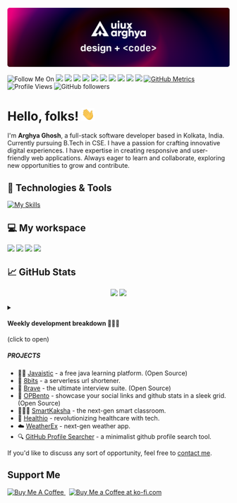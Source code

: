<!-- GitHub Profile README -->

[![Header](https://raw.githubusercontent.com/uiuxarghya/uiuxarghya/main/.github/assets/header.png)](https://github.com/uiuxarghya) 

![Follow Me On](https://img.shields.io/badge/-informational?&label=Follow+Me+On&style=social)
[![](https://img.shields.io/badge/Twitter-informational?style=flat&logo=X&logoColor=white&color=000000)](https://x.com/uiuxarghya)
[![](https://img.shields.io/badge/LeetCode-informational?style=flat&logo=Leetcode&color=282828)](https://leetcode.com/uiuxarghya)
[![](https://img.shields.io/badge/Codeforces-informational?style=flat&logo=Codeforces&logoColor=1F8ACB&color=282828)](https://codeforces.com/profile/uiuxarghya)
[![](https://img.shields.io/badge/LinkedIn-informational?style=flat&logo=LinkedIn&logoColor=white&color=0A66C2)](https://in.linkedin.com/in/uiuxarghya)
[![](https://img.shields.io/badge/Instagram-informational?style=flat&logo=Instagram&logoColor=white&color=E4405F)](https://instagram.com/uiuxarghya)
[![](https://img.shields.io/badge/Dribbble-informational?style=flat&logo=Dribbble&logoColor=white&color=EA4C89)](https://dribbble.com/uiuxarghya)
[![](https://img.shields.io/badge/Behance-informational?style=flat&logo=Behance&logoColor=white&color=1769FF)](https://behance.net/uiuxarghya)
[![](https://img.shields.io/badge/Medium-informational?style=flat&logo=Medium&logoColor=white&color=000000)](https://uiuxarghya.medium.com/)
[![](https://img.shields.io/badge/DEV-informational?style=flat&logo=devdotto&logoColor=white&color=0A0A0A)](https://dev.to/uiuxarghya)
[![](https://img.shields.io/badge/hashnode-informational?style=flat&logo=hashnode&logoColor=white&color=2962FF)](https://uiuxarghya.hashnode.dev)
[![GitHub Metrics](https://img.shields.io/badge/-informational?&label=GitHub+Metrics&style=social)](https://metrics.lecoq.io/about/uiuxarghya)
![Profile Views](https://komarev.com/ghpvc/?username=uiuxarghya)
![GitHub followers](https://img.shields.io/github/followers/uiuxarghya?label=Followers&style=social)

<!--------------------
[![GitHub Graduate 2021](https://img.shields.io/badge/-informational?&label=GitHub+Graduate+2021&style=social)](https://education.github.com/graduation/yearbook?sort=az&page=66&search=uiuxarghya#uiuxarghya)
-------------------->

<!--------------------
[![](https://img.shields.io/badge/Facebook-informational?style=flat&logo=Facebook&logoColor=white&color=1877F2)](https://facebook.com/uiuxarghya)
![GitHub followers](https://img.shields.io/github/followers/uiuxarghya?label=Follow&style=social)
![GitHub Repo stars](https://img.shields.io/github/stars/uiuxarghya?style=social)
![GitHub Sponsors](https://img.shields.io/github/sponsors/uiuxarghya?style=social)
![Twitter Follow](https://img.shields.io/twitter/follow/uiuxarghya?label=Follow&style=social)
![Instagram](https://img.shields.io/badge/-E4405F?logo=instagram&label=Follow&style=social)
------------------------>

# Hello, folks! <img src="https://raw.githubusercontent.com/uiuxarghya/uiuxarghya/main/.github/assets/wave.gif" width="30">

I'm **Arghya Ghosh**, a full-stack software developer based in Kolkata, India. Currently pursuing B.Tech in CSE. I have a passion for crafting innovative digital experiences. I have expertise in creating responsive and user-friendly web applications. Always eager to learn and collaborate, exploring new opportunities to grow and contribute.


## 🔧 Technologies & Tools
[![My Skills](https://skillicons.dev/icons?i=java,c,cpp,py,js,ts,rust,html,css,react,nextjs,git,express,tailwindcss,bun,prisma,mongodb,graphql,vscode,vercel,netlify,bash,vim,ubuntu)](https://skillicons.dev)

<!--------------------
| **Categories**  |   |
|---|---|
| **Programming Languages** |![](https://img.shields.io/badge/Java-informational?style=flat&logo=java&logoColor=white&color=007396) ![](https://img.shields.io/badge/HTML_5-informational?style=flat&logo=html5&logoColor=white&color=E34F26) ![](https://img.shields.io/badge/CSS_3-informational?style=flat&logo=css3&logoColor=white&color=1572B6) ![](https://img.shields.io/badge/JavaScript-informational?style=flat&logo=javascript&logoColor=black&color=F7DF1E) ![](https://img.shields.io/badge/React-informational?style=flat&logo=react&logoColor=white&color=61DAFB) ![](https://img.shields.io/badge/Next_JS-informational?style=flat&logo=next.js&logoColor=white&color=000000)  |
| **Tools** |![](https://img.shields.io/badge/VS_Code-informational?style=flat&logo=visual-studio-code&logoColor=white&color=007ACC) ![](https://img.shields.io/badge/Hyper-informational?style=flat&logo=Hyper&logoColor=white&color=000000) ![](https://img.shields.io/badge/PowerShell-informational?style=flat&logo=PowerShell&logoColor=white&color=2bbc8a) ![](https://img.shields.io/badge/Google_Chrome-informational?style=flat&logo=google-chrome&logoColor=white&color=4285F4) ![](https://img.shields.io/badge/Firefox-informational?style=flat&logo=firefoxbrowser&logoColor=white&color=FF7139)|
| For Hosting | ![](https://img.shields.io/badge/Netlify-informational?style=flat&logo=netlify&logoColor=white&color=00C7B7) ![](https://img.shields.io/badge/Vercel-informational?style=flat&logo=vercel&logoColor=white&color=000000) ![](https://img.shields.io/badge/Heroku-informational?style=flat&logo=heroku&logoColor=white&color=430098)  |
------------------->

## 💻 My workspace

![](https://img.shields.io/badge/Windows_11-informational?style=flat&logoColor=white&color=0078d6&logo=data:image/svg+xml;base64,PHN2ZyB4bWxucz0iaHR0cDovL3d3dy53My5vcmcvMjAwMC9zdmciIHZpZXdCb3g9IjAgMCA0ODc1IDQ4NzUiPjxwYXRoIGZpbGw9IiNmZmYiIGQ9Ik0wIDBoMjMxMXYyMzEwSDB6bTI1NjQgMGgyMzExdjIzMTBIMjU2NHpNMCAyNTY0aDIzMTF2MjMxMUgwem0yNTY0IDBoMjMxMXYyMzExSDI1NjQiLz48L3N2Zz4=)
![](https://img.shields.io/badge/i5_9th_Gen-informational?style=flat&logo=intel&logoColor=white&color=0071C5)
![](https://img.shields.io/badge/RAM-16_GB-informational?style=flat&logo=data:image/png;base64,iVBORw0KGgoAAAANSUhEUgAAAA4AAAAOCAYAAAAfSC3RAAAABmJLR0QA/wD/AP+gvaeTAAAAqUlEQVQokaWSsQ3CQAxF36GIMlQMAbkFaOgoGQCJIdiKIl3YIYxAg6gjSso0n8YJLhC5E1+yLJ39zpb84V9JCpK2lqOkpUX0tW/gQlJnuZZ0tKh9begPBq2BfeJyTQjhNkxrJd0lPTWtFmBmv5TABbgmTCwBCvdwSlwVPzFbxXTLqAZ4ADsPvhLADRCBDj7nWAEHYD4B98B5PIfBWQbwoLdc5SxX/bRcrt4PhcIRoFAWyAAAAABJRU5ErkJggg==&logoColor=white&color=GREEN)
![](https://img.shields.io/badge/NVIDIA-GEFORCE_GTX_1650-informational?style=flat&logo=nvidia&logoColor=white&color=76bc00)

## &#x1f4c8; GitHub Stats

<p align="center">
  <img width="49%" src="https://github-readme-stats.vercel.app/api?username=uiuxarghya&show_icons=true&count_private=true&title_color=ffffff&text_color=c9cacc&icon_color=2bbc8a&bg_color=161b22" />
  <img width="49%" src="https://github-readme-streak-stats.herokuapp.com?user=uiuxarghya&date_format=n%2Fj%5B%2FY%5D&border=FFFFFF&ring=2BBC8A&currStreakNum=FFFFFF&stroke=FFFFFF&background=161B22&sideNums=FFFFFF&sideLabels=2BBC8A&dates=ECECEC&currStreakLabel=2BBC8A&card_height=206" />
</p>
<!--------------------
<p align="center">
 <a href="https://github.com/javaistic/javaistic">
  <img width="49%" align="center" src="https://github-readme-stats.vercel.app/api/pin/?username=javaistic&repo=javaistic&title_color=ffffff&text_color=c9cacc&icon_color=2bbc8a&bg_color=161b22" />
</a>
 <a href="https://github.com/uiuxarghya/8bits">
  <img width="49%" align="center" src="https://github-readme-stats.vercel.app/api/pin/?username=uiuxarghya&repo=8bits&title_color=ffffff&text_color=c9cacc&icon_color=2bbc8a&bg_color=161b22" />
</a>
</p>
-------------------->

<details>
<summary><h4>Weekly development breakdown 👨🏻‍💻</h4> (click to open)</summary>

<!--START_SECTION:waka-->

```txt
From: 04 September 2025 - To: 11 September 2025

TypeScript                 19 hrs 58 mins  ████████████████▒░░░░░░░░   65.35 %
JSON                       5 hrs 26 mins   ████▒░░░░░░░░░░░░░░░░░░░░   17.80 %
JavaScript                 1 hr 4 mins     █░░░░░░░░░░░░░░░░░░░░░░░░   03.53 %
Markdown                   57 mins         ▓░░░░░░░░░░░░░░░░░░░░░░░░   03.14 %
Other                      38 mins         ▓░░░░░░░░░░░░░░░░░░░░░░░░   02.08 %
```

<!--END_SECTION:waka-->
</details>

##### PROJECTS

- 🧑‍💻 [Javaistic](https://javaistic.vercel.app) - a free java learning platform. (Open Source)
- 🔗 [8bits](https://8bits.vercel.app) - a serverless url shortener.
- 🤖 [Brave](https://braveai.vercel.app) - the ultimate interview suite. (Open Source)
- 🍱 [OPBento](https://opbento.edgexhq.tech) - showcase your social links and github stats in a sleek grid. (Open Source)
- 🧑🏻‍🎓 [SmartKaksha](https://smartkakshax.vercel.app) - the next-gen smart classroom.
- 🏥 [Healthio](https://healthiox.vercel.app) - revolutionizing healthcare with tech.
- ☁️ [WeatherEx](https://weatherex.vercel.app) - next-gen weather app.
- 🔍 [GitHub Profile Searcher](https://github-profile-search-five.vercel.app) - a minimalist github profile search tool.

<!--
##### WORKING ON

- [🔗 8bits](https://github.com/uiuxarghya/8bits), a serverless url shortener web app.
-->
If you'd like to discuss any sort of opportunity, feel free to [contact me](mailto:uiuxarghya@gmail.com).

## Support Me

<a href="https://www.buymeacoffee.com/uiuxarghya" target="_blank">
 <img src="https://cdn.buymeacoffee.com/buttons/v2/default-yellow.png" alt="Buy Me A Coffee" style="height: 36px !important" >
</a>
&nbsp;
<a href='https://ko-fi.com/uiuxarghya' target='_blank'>
 <img height='36' style='border:0px;height:36px;' src='https://cdn.ko-fi.com/cdn/kofi5.png?v=3' border='0' alt='Buy Me a Coffee at ko-fi.com' />
</a>
